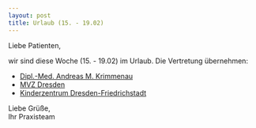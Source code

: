 ```yaml
---
layout: post
title: Urlaub (15. - 19.02)
---
```

Liebe Patienten,

wir sind diese Woche (15. - 19.02) im Urlaub. Die Vertretung übernehmen:

* [Dipl.-Med. Andreas M. Krimmenau](http://www.kinderaerzte-im-netz.de/aerzte/krimmenau/hauptseite.html)
* [MVZ Dresden](http://www.mvzdresden.de/?Fachgebiete:Kinder-_und_Jugendmedizin)
* [Kinderzentrum Dresden-Friedrichstadt](http://www.kid-dresden.de)


Liebe Grüße,
<br/>
Ihr Praxisteam
